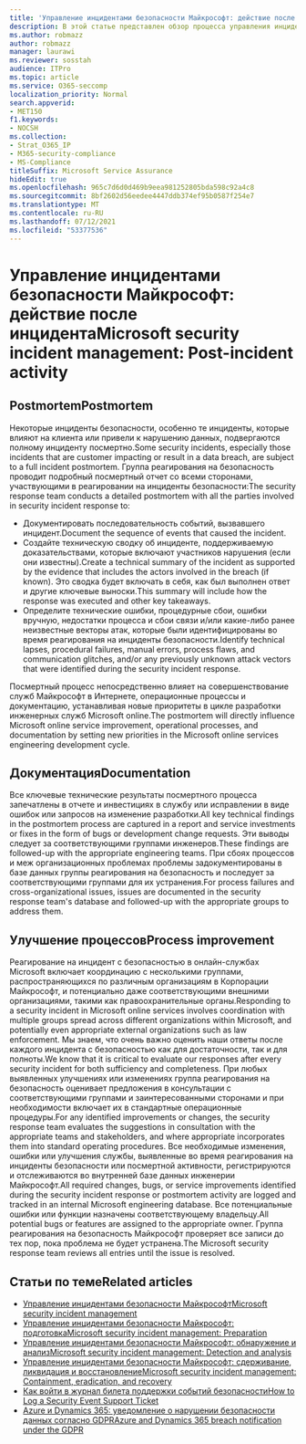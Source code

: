 ```yaml
---
title: 'Управление инцидентами безопасности Майкрософт: действие после инцидента'
description: В этой статье представлен обзор процесса управления инцидентами безопасности после инцидента в онлайн-службах Microsoft.
ms.author: robmazz
author: robmazz
manager: laurawi
ms.reviewer: sosstah
audience: ITPro
ms.topic: article
ms.service: O365-seccomp
localization_priority: Normal
search.appverid:
- MET150
f1.keywords:
- NOCSH
ms.collection:
- Strat_O365_IP
- M365-security-compliance
- MS-Compliance
titleSuffix: Microsoft Service Assurance
hideEdit: true
ms.openlocfilehash: 965c7d6d0d469b9eea981252805bda598c92a4c8
ms.sourcegitcommit: 8bf2602d56eedee4447ddb374ef95b0587f254e7
ms.translationtype: MT
ms.contentlocale: ru-RU
ms.lasthandoff: 07/12/2021
ms.locfileid: "53377536"
---
```

# <a name="microsoft-security-incident-management-post-incident-activity"></a><span data-ttu-id="aa038-103">Управление инцидентами безопасности Майкрософт: действие после инцидента</span><span class="sxs-lookup"><span data-stu-id="aa038-103">Microsoft security incident management: Post-incident activity</span></span>

## <a name="postmortem"></a><span data-ttu-id="aa038-104">Postmortem</span><span class="sxs-lookup"><span data-stu-id="aa038-104">Postmortem</span></span>

<span data-ttu-id="aa038-105">Некоторые инциденты безопасности, особенно те инциденты, которые влияют на клиента или привели к нарушению данных, подвергаются полному инциденту посмертно.</span><span class="sxs-lookup"><span data-stu-id="aa038-105">Some security incidents, especially those incidents that are customer impacting or result in a data breach, are subject to a full incident postmortem.</span></span> <span data-ttu-id="aa038-106">Группа реагирования на безопасность проводит подробный посмертный отчет со всеми сторонами, участвующими в реагировании на инциденты безопасности:</span><span class="sxs-lookup"><span data-stu-id="aa038-106">The security response team conducts a detailed postmortem with all the parties involved in security incident response to:</span></span>

- <span data-ttu-id="aa038-107">Документировать последовательность событий, вызвавшего инцидент.</span><span class="sxs-lookup"><span data-stu-id="aa038-107">Document the sequence of events that caused the incident.</span></span>
- <span data-ttu-id="aa038-108">Создайте техническую сводку об инциденте, поддерживаемую доказательствами, которые включают участников нарушения (если они известны).</span><span class="sxs-lookup"><span data-stu-id="aa038-108">Create a technical summary of the incident as supported by the evidence that includes the actors involved in the breach (if known).</span></span> <span data-ttu-id="aa038-109">Это сводка будет включать в себя, как был выполнен ответ и другие ключевые выноски.</span><span class="sxs-lookup"><span data-stu-id="aa038-109">This summary will include how the response was executed and other key takeaways.</span></span>
- <span data-ttu-id="aa038-110">Определите технические ошибки, процедурные сбои, ошибки вручную, недостатки процесса и сбои связи и/или какие-либо ранее неизвестные векторы атак, которые были идентифицированы во время реагирования на инциденты безопасности.</span><span class="sxs-lookup"><span data-stu-id="aa038-110">Identify technical lapses, procedural failures, manual errors, process flaws, and communication glitches, and/or any previously unknown attack vectors that were identified during the security incident response.</span></span>

<span data-ttu-id="aa038-111">Посмертный процесс непосредственно влияет на совершенствование служб Майкрософт в Интернете, операционные процессы и документацию, устанавливая новые приоритеты в цикле разработки инженерных служб Microsoft online.</span><span class="sxs-lookup"><span data-stu-id="aa038-111">The postmortem will directly influence Microsoft online service improvement, operational processes, and documentation by setting new priorities in the Microsoft online services engineering development cycle.</span></span>

## <a name="documentation"></a><span data-ttu-id="aa038-112">Документация</span><span class="sxs-lookup"><span data-stu-id="aa038-112">Documentation</span></span>

<span data-ttu-id="aa038-113">Все ключевые технические результаты посмертного процесса запечатлены в отчете и инвестициях в службу или исправлении в виде ошибок или запросов на изменение разработки.</span><span class="sxs-lookup"><span data-stu-id="aa038-113">All key technical findings in the postmortem process are captured in a report and service investments or fixes in the form of bugs or development change requests.</span></span> <span data-ttu-id="aa038-114">Эти выводы следует за соответствующими группами инженеров.</span><span class="sxs-lookup"><span data-stu-id="aa038-114">These findings are followed-up with the appropriate engineering teams.</span></span> <span data-ttu-id="aa038-115">При сбоях процессов и меж организационных проблемах проблемы задокументированы в базе данных группы реагирования на безопасность и последует за соответствующими группами для их устранения.</span><span class="sxs-lookup"><span data-stu-id="aa038-115">For process failures and cross-organizational issues, issues are documented in the security response team's database and followed-up with the appropriate groups to address them.</span></span>

## <a name="process-improvement"></a><span data-ttu-id="aa038-116">Улучшение процессов</span><span class="sxs-lookup"><span data-stu-id="aa038-116">Process improvement</span></span>

<span data-ttu-id="aa038-117">Реагирование на инцидент с безопасностью в онлайн-службах Microsoft включает координацию с несколькими группами, распространяющихся по различным организациям в Корпорации Майкрософт, и потенциально даже соответствующими внешними организациями, такими как правоохранительные органы.</span><span class="sxs-lookup"><span data-stu-id="aa038-117">Responding to a security incident in Microsoft online services involves coordination with multiple groups spread across different organizations within Microsoft, and potentially even appropriate external organizations such as law enforcement.</span></span> <span data-ttu-id="aa038-118">Мы знаем, что очень важно оценить наши ответы после каждого инцидента с безопасностью как для достаточности, так и для полноты.</span><span class="sxs-lookup"><span data-stu-id="aa038-118">We know that it is critical to evaluate our responses after every security incident for both sufficiency and completeness.</span></span> <span data-ttu-id="aa038-119">При любых выявленных улучшениях или изменениях группа реагирования на безопасность оценивает предложения в консультации с соответствующими группами и заинтересованными сторонами и при необходимости включает их в стандартные операционные процедуры.</span><span class="sxs-lookup"><span data-stu-id="aa038-119">For any identified improvements or changes, the security response team evaluates the suggestions in consultation with the appropriate teams and stakeholders, and where appropriate incorporates them into standard operating procedures.</span></span> <span data-ttu-id="aa038-120">Все необходимые изменения, ошибки или улучшения службы, выявленные во время реагирования на инциденты безопасности или посмертной активности, регистрируются и отслеживаются во внутренней базе данных инженерии Майкрософт.</span><span class="sxs-lookup"><span data-stu-id="aa038-120">All required changes, bugs, or service improvements identified during the security incident response or postmortem activity are logged and tracked in an internal Microsoft engineering database.</span></span> <span data-ttu-id="aa038-121">Все потенциальные ошибки или функции назначены соответствующему владельцу.</span><span class="sxs-lookup"><span data-stu-id="aa038-121">All potential bugs or features are assigned to the appropriate owner.</span></span> <span data-ttu-id="aa038-122">Группа реагирования на безопасность Майкрософт проверяет все записи до тех пор, пока проблема не будет устранена.</span><span class="sxs-lookup"><span data-stu-id="aa038-122">The Microsoft security response team reviews all entries until the issue is resolved.</span></span>

## <a name="related-articles"></a><span data-ttu-id="aa038-123">Статьи по теме</span><span class="sxs-lookup"><span data-stu-id="aa038-123">Related articles</span></span>

- [<span data-ttu-id="aa038-124">Управление инцидентами безопасности Майкрософт</span><span class="sxs-lookup"><span data-stu-id="aa038-124">Microsoft security incident management</span></span>](assurance-security-incident-management.md)
- [<span data-ttu-id="aa038-125">Управление инцидентами безопасности Майкрософт: подготовка</span><span class="sxs-lookup"><span data-stu-id="aa038-125">Microsoft security incident management: Preparation</span></span>](assurance-sim-preparation.md)
- [<span data-ttu-id="aa038-126">Управление инцидентами безопасности Майкрософт: обнаружение и анализ</span><span class="sxs-lookup"><span data-stu-id="aa038-126">Microsoft security incident management: Detection and analysis</span></span>](assurance-sim-detection-analysis.md)
- [<span data-ttu-id="aa038-127">Управление инцидентами безопасности Майкрософт: сдерживание, ликвидация и восстановление</span><span class="sxs-lookup"><span data-stu-id="aa038-127">Microsoft security incident management: Containment, eradication, and recovery</span></span>](assurance-sim-containment-eradication-recovery.md)
- [<span data-ttu-id="aa038-128">Как войти в журнал билета поддержки событий безопасности</span><span class="sxs-lookup"><span data-stu-id="aa038-128">How to Log a Security Event Support Ticket</span></span>](/azure/security/fundamentals/event-support-ticket)
- [<span data-ttu-id="aa038-129">Azure и Dynamics 365: уведомление о нарушении безопасности данных согласно GDPR</span><span class="sxs-lookup"><span data-stu-id="aa038-129">Azure and Dynamics 365 breach notification under the GDPR</span></span>](/compliance/regulatory/gdpr-breach-azure-dynamics)
